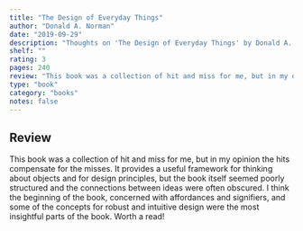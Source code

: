```yaml
---
title: "The Design of Everyday Things"
author: "Donald A. Norman"
date: "2019-09-29"
description: "Thoughts on 'The Design of Everyday Things' by Donald A. Norman."
shelf: ""
rating: 3
pages: 240
review: "This book was a collection of hit and miss for me, but in my opinion the hits compensate for the misses. It provides a useful framework for thinking about objects and for design principles, but the book itself seemed poorly structured and the connections between ideas were often obscured. I think the beginning of the book, concerned with affordances and signifiers, and some of the concepts for robust and intuitive design were the most insightful parts of the book. Worth a read!"
type: "book"
category: "books"
notes: false
---
```


## Review

This book was a collection of hit and miss for me, but in my opinion the hits compensate for the misses. It provides a useful framework for thinking about objects and for design principles, but the book itself seemed poorly structured and the connections between ideas were often obscured. I think the beginning of the book, concerned with affordances and signifiers, and some of the concepts for robust and intuitive design were the most insightful parts of the book. Worth a read!
